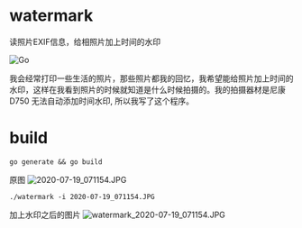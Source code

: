 # watermark
读照片EXIF信息，给相照片加上时间的水印

![Go](https://github.com/hellojukay/watermark/workflows/Go/badge.svg?branch=master)

我会经常打印一些生活的照片，那些照片都我的回忆，我希望能给照片加上时间的水印，这样在我看到照片的时候就知道是什么时候拍摄的。我的拍摄器材是尼康 D750 无法自动添加时间水印, 所以我写了这个程序。

# build
```shell
go generate && go build
```

原图
![2020-07-19_071154.JPG](2020-07-19_071154.JPG)
```shell
./watermark -i 2020-07-19_071154.JPG
```
加上水印之后的图片
![watermark_2020-07-19_071154.JPG](watermark_2020-07-19_071154.JPG)

